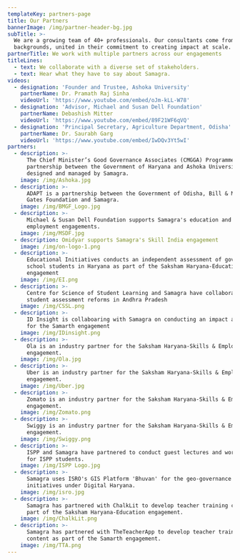 ```yaml
---
templateKey: partners-page
title: Our Partners
bannerImage: /img/partner-header-bg.jpg
subTitle: >-
  We are a growing team of 40+ professionals. Our consultants come from diverse
  backgrounds, united in their commitment to creating impact at scale.
partnerTitle: We work with multiple partners across our engagements
titleLines:
  - text: We collaborate with a diverse set of stakeholders.
  - text: Hear what they have to say about Samagra.
videos:
  - designation: 'Founder and Trustee, Ashoka University'
    partnerName: Dr. Pramath Raj Sinha
    videoUrl: 'https://www.youtube.com/embed/oJm-kLL-W78'
  - designation: 'Advisor, Michael and Susan Dell Foundation'
    partnerName: Debashish Mitter
    videoUrl: 'https://www.youtube.com/embed/89F21WF6qVQ'
  - designation: 'Principal Secretary, Agriculture Department, Odisha'
    partnerName: Dr. Saurabh Garg
    videoUrl: 'https://www.youtube.com/embed/IwDQv3Yt5wI'
partners:
  - description: >-
      The Chief Minister’s Good Governance Associates (CMGGA) Programme is a
      partnership between the Government of Haryana and Ashoka University,
      designed and managed by Samagra.
    image: /img/Ashoka.jpg
  - description: >-
      ADAPT is a partnership between the Government of Odisha, Bill & Melinda
      Gates Foundation and Samagra.
    image: /img/BMGF_Logo.jpg
  - description: >-
      Michael & Susan Dell Foundation supports Samagra's education and
      employment engagements.
    image: /img/MSDF.jpg
  - description: Omidyar supports Samagra's Skill India engagement
    image: /img/on-logo-1.png
  - description: >-
      Educational Initiatives conducts an independent assessment of government
      school students in Haryana as part of the Saksham Haryana-Education
      engagement
    image: /img/EI.png
  - description: >-
      Centre for Science of Student Learning and Samagra have collaborated on
      student assessment reforms in Andhra Pradesh
    image: /img/CSSL.png
  - description: >-
      ID Insight is collaboaring with Samagra on conducting an impact assessment
      for the Samarth engagement
    image: /img/IDinsight.png
  - description: >-
      Ola is an industry partner for the Saksham Haryana-Skills & Employment
      engagement.
    image: /img/Ola.jpg
  - description: >-
      Uber is an industry partner for the Saksham Haryana-Skills & Employment
      engagement.
    image: /img/Uber.jpg
  - description: >-
      Zomato is an industry partner for the Saksham Haryana-Skills & Employment
      engagement.
    image: /img/Zomato.png
  - description: >-
      Swiggy is an industry partner for the Saksham Haryana-Skills & Employment
      engagement.
    image: /img/Swiggy.png
  - description: >-
      ISPP and Samagra have partnered to conduct guest lectures and workshops
      for ISPP students.
    image: /img/ISPP Logo.jpg
  - description: >-
      Samagra uses ISRO's GIS Platform 'Bhuvan' for the geo-governance
      initiatives under Digital Haryana.
    image: /img/isro.jpg
  - description: >-
      Samagra has partnered with ChalkLit to develop teacher training content as
      part of the Saksham Haryana-Education engagement.
    image: /img/ChalkLit.png
  - description: >-
      Samagra has partnered with TheTeacherApp to develop teacher training
      content as part of the Samarth engagement.
    image: /img/TTA.png
---
```


